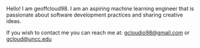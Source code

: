 Hello! I am geoffcloud98.
I am an aspiring machine learning engineer that is passionate about software development practices and sharing creative ideas. 

If you wish to contact me you can reach me at:
gcloudio98@gmail.com or gcloud@uncc.edu
